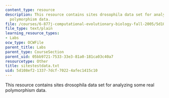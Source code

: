 ```yaml
---
content_type: resource
description: This resource contains sites drosophila data set for analyzing some real
  polymorphism data.
file: /courses/6-877j-computational-evolutionary-biology-fall-2005/5d108ef213377dcf70224afec1415c10_sitestestdata.txt
file_type: text/plain
learning_resource_types:
- Labs
ocw_type: OCWFile
parent_title: Labs
parent_type: CourseSection
parent_uid: 05bb9721-7533-33e3-81a0-181ca03c40a7
resourcetype: Other
title: sitestestdata.txt
uid: 5d108ef2-1337-7dcf-7022-4afec1415c10
---
```

This resource contains sites drosophila data set for analyzing some real polymorphism data.